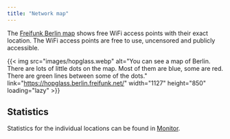 ```yaml
---
title: "Network map"
---
```


The [Freifunk Berlin map](https://hopglass.berlin.freifunk.net/) shows free WiFi access points with their exact location. The WiFi access points are free to use, uncensored and publicly accessible.

{{< img src="images/hopglass.webp" alt="You can see a map of Berlin. There are lots of little dots on the map. Most of them are blue, some are red. There are green lines between some of the dots." link="https://hopglass.berlin.freifunk.net/" width="1127" height="850" loading="lazy" >}}

## Statistics

Statistics for the individual locations can be found in [Monitor](https://monitor.berlin.freifunk.net/cgp/).
